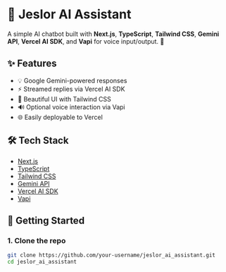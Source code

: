# 🤖 Jeslor AI Assistant

A simple AI chatbot built with **Next.js**, **TypeScript**, **Tailwind CSS**, **Gemini API**, **Vercel AI SDK**, and **Vapi** for voice input/output. 💬

## ✨ Features

- 💡 Google Gemini-powered responses
- ⚡ Streamed replies via Vercel AI SDK
- 🎨 Beautiful UI with Tailwind CSS
- 🔊 Optional voice interaction via Vapi
- 🌐 Easily deployable to Vercel

## 🛠️ Tech Stack

- [Next.js](https://nextjs.org/)
- [TypeScript](https://www.typescriptlang.org/)
- [Tailwind CSS](https://tailwindcss.com/)
- [Gemini API](https://ai.google.dev/)
- [Vercel AI SDK](https://vercel.com/docs/ai)
- [Vapi](https://vapi.ai/)

## 🚀 Getting Started

### 1. Clone the repo

```bash
git clone https://github.com/your-username/jeslor_ai_assistant.git
cd jeslor_ai_assistant
```

